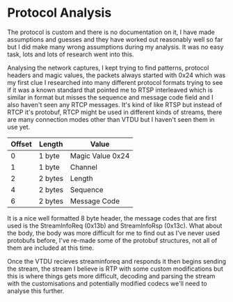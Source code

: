 # Protocol Analysis

The protocol is custom and there is no documentation on it, I have made assumptions and guesses and they have worked out reasonably well so far but I did make many wrong assumptions during my analysis. It was no easy task, lots and lots of research went into this.

Analysing the network captures, I kept trying to find patterns, protocol headers and magic values, the packets always started with 0x24 which was my first clue I researched into many different protocol formats trying to see if it was a known standard that pointed me to RTSP interleaved which is similar in format but misses the sequence and message code field and I also haven't seen any RTCP messages. It's kind of like RTSP but instead of RTCP it's protobuf, RTCP might be used in different kinds of streams, there are many connection modes other than VTDU but I haven't seen them in use yet.


| Offset | Length  | Value            |
| ------ | ------- | ---------------- |
| 0      | 1 byte  | Magic Value 0x24 |
| 1      | 1 byte  | Channel          |
| 2      | 2 bytes | Length           |
| 4      | 2 bytes | Sequence         |
| 6      | 2 bytes | Message Code     |

It is a nice well formatted 8 byte header, the message codes that are first used is the StreamInfoReq (0x13b) and StreamInfoRsp (0x13c). What about the body, the body was more difficult for me to find out as I've never used protobufs before, I've re-made some of the protobuf structures, not all of them are included at this time.

Once the VTDU recieves streaminforeq and responds it then begins sending the stream, the stream I believe is RTP with some custom modifications but this is where things gets more difficult, decoding and parsing the stream with the customisations and potentially modified codecs we'll need to analyse this further.
